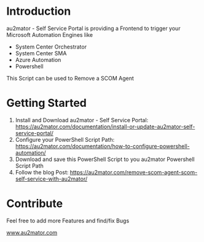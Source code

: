 # Introduction

au2mator - Self Service Portal is providing a Frontend to trigger your Microsoft Automation Engines like

- System Center Orchestrator
- System Center SMA
- Azure Automation
- Powershell

This Script can be used to Remove a SCOM Agent

# Getting Started

1.	Install and Download au2mator - Self Service Portal: https://au2mator.com/documentation/install-or-update-au2mator-self-service-portal/
2.	Configure your PowerShell Script Path: https://au2mator.com/documentation/how-to-configure-powershell-automation/
3.	Download and save this PowerShell Script to you au2mator Powershell Script Path
4.	Follow the blog Post: https://au2mator.com/remove-scom-agent-scom-self-service-with-au2mator/


# Contribute

Feel free to add more Features and find/fix Bugs

www.au2mator.com